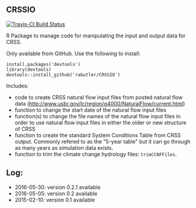 ## CRSSIO
[![Travis-CI Build Status](https://travis-ci.org/rabutler/CRSSIO.svg?branch=master)](https://travis-ci.org/rabutler/CRSSIO)

R Package to manage code for manipulating the input and output data for CRSS.

Only available from GitHub. Use the following to install:
```
install.packages('devtools')
library(devtools)
devtools::install_github('rabutler/CRSSIO')
```

Includes:
* code to create CRSS natural flow input files from posted natural flow data (http://www.usbr.gov/lc/region/g4000/NaturalFlow/current.html)
* function to change the start date of the natural flow input files
* function(s) to change the file names of the natural flow input files in order to use natural flow input files in either the older or new structure of CRSS
* function to create the standard System Conditions Table from CRSS output. Commonly refered to as the "5-year table" but it can go through as many years as simulation data exists.
* function to trim the climate change hydrology files: `trimCCNFFiles`.       

## Log:
* 2016-05-30: version 0.2.1 available
* 2016-05-05: version 0.2 available
* 2015-02-10: version 0.1 available
